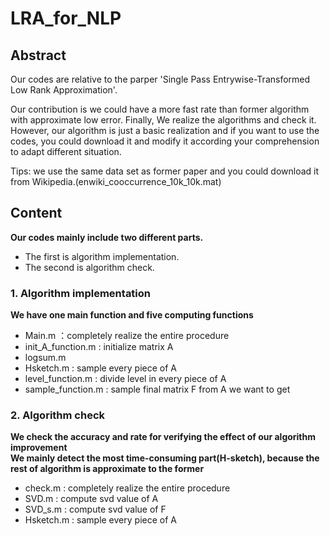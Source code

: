 # LRA_for_NLP
## Abstract
Our codes are relative to the parper 'Single Pass Entrywise-Transformed Low Rank Approximation'.    

Our contribution is we could have a more fast rate than former algorithm with approximate low error. Finally, We realize the algorithms and check it.
However, our algorithm is just a basic realization and if you want to use the codes, you could download it and modify it according your comprehension to adapt different situation.


Tips: we use the same data set as former paper and you could download it from Wikipedia.(enwiki_cooccurrence_10k_10k.mat)
## Content
**Our codes mainly include two different parts.**
* The first is algorithm implementation.
* The second is algorithm check. 


### 1. Algorithm implementation
**We have one main function and five computing functions**
* Main.m ：completely realize the entire procedure
* init_A_function.m : initialize matrix A
* logsum.m
* Hsketch.m : sample every piece of A
* level_function.m : divide level in every piece of A
* sample_function.m : sample final matrix F from A we want to get

### 2. Algorithm check
**We check the accuracy and rate for verifying the effect of our algorithm improvement**  
**We mainly detect the most time-consuming part(H-sketch), because the rest of algorithm is approximate to the former**
* check.m : completely realize the entire procedure
* SVD.m : compute svd value of A
* SVD_s.m : compute svd value of F
* Hsketch.m : sample every piece of A

